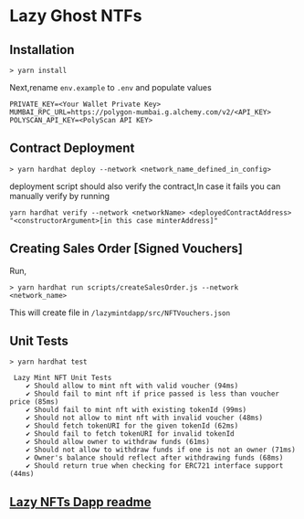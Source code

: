 
# Lazy Ghost NTFs




## Installation

```
> yarn install
```

Next,rename `env.example` to `.env` and populate values
```
PRIVATE_KEY=<Your Wallet Private Key>
MUMBAI_RPC_URL=https://polygon-mumbai.g.alchemy.com/v2/<API_KEY>
POLYSCAN_API_KEY=<PolyScan API KEY>
```


## Contract Deployment

```
> yarn hardhat deploy --network <network_name_defined_in_config>
```

deployment script should also verify the contract,In case it fails you can manually verify by running

```
yarn hardhat verify --network <networkName> <deployedContractAddress>  "<constructorArgument>[in this case minterAddress]"
```
## Creating Sales Order [Signed Vouchers]

Run,
```
> yarn hardhat run scripts/createSalesOrder.js --network <network_name>
```

This will create file in `/lazymintdapp/src/NFTVouchers.json`


## Unit Tests

```
> yarn hardhat test

 Lazy Mint NFT Unit Tests
    ✔ Should allow to mint nft with valid voucher (94ms)
    ✔ Should fail to mint nft if price passed is less than voucher price (85ms)
    ✔ Should fail to mint nft with existing tokenId (99ms)
    ✔ Should not allow to mint nft with invalid voucher (48ms)
    ✔ Should fetch tokenURI for the given tokenId (62ms)
    ✔ Should fail to fetch tokenURI for invalid tokenId
    ✔ Should allow owner to withdraw funds (61ms)
    ✔ Should not allow to withdraw funds if one is not an owner (71ms)
    ✔ Owner's balance should reflect after withdrawing funds (68ms)
    ✔ Should return true when checking for ERC721 interface support (44ms)
```
## [Lazy NFTs Dapp readme](https://github.com/Hussainzz/lazy-mint-contract/tree/main/lazymintdapp#readme)

